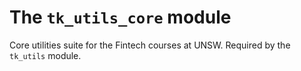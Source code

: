 The `tk_utils_core` module
============================================================================

Core utilities suite for the Fintech courses at UNSW. Required by
the `tk_utils` module.

